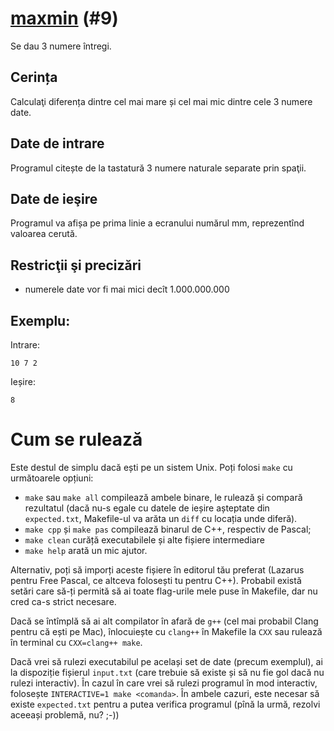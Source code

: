 # [maxmin](https://www.pbinfo.ro/probleme/9) (#9)
Se dau 3 numere întregi.

## Cerința
Calculaţi diferența dintre cel mai mare și cel mai mic dintre cele 3 numere date.

## Date de intrare
Programul citește de la tastatură 3 numere naturale separate prin spaţii.

## Date de ieşire
Programul va afișa pe prima linie a ecranului numărul mm, reprezentînd valoarea cerută.

## Restricţii şi precizări
- numerele date vor fi mai mici decît 1.000.000.000

## Exemplu:
Intrare:
```
10 7 2
```
Ieșire:
```
8
```

# Cum se rulează
Este destul de simplu dacă ești pe un sistem Unix. Poți folosi `make` cu
următoarele opțiuni:
- `make` sau `make all` compilează ambele binare, le rulează și compară
  rezultatul (dacă nu-s egale cu datele de ieșire așteptate din `expected.txt`,
  Makefile-ul va arăta un `diff` cu locația unde diferă).
- `make cpp` și `make pas` compilează binarul de C++, respectiv de Pascal;
- `make clean` curăță executabilele și alte fișiere intermediare
- `make help` arată un mic ajutor.

Alternativ, poți să imporți aceste fișiere în editorul tău preferat (Lazarus
pentru Free Pascal, ce altceva folosești tu pentru C++). Probabil există setări
care să-ți permită să ai toate flag-urile mele puse în Makefile, dar nu cred
ca-s strict necesare.

Dacă se întîmplă să ai alt compilator în afară de `g++` (cel mai probabil Clang
pentru că ești pe Mac), înlocuiește cu `clang++` în Makefile la `CXX` sau
rulează în terminal cu `CXX=clang++ make`.

Dacă vrei să rulezi executabilul pe același set de date (precum exemplul), ai la
dispoziție fișierul `input.txt` (care trebuie să existe și să nu fie gol dacă nu
rulezi interactiv). În cazul în care vrei să rulezi programul în mod interactiv,
folosește `INTERACTIVE=1 make <comanda>`. În ambele cazuri, este necesar să
existe `expected.txt` pentru a putea verifica programul (pînă la urmă, rezolvi
aceeași problemă, nu? ;-))